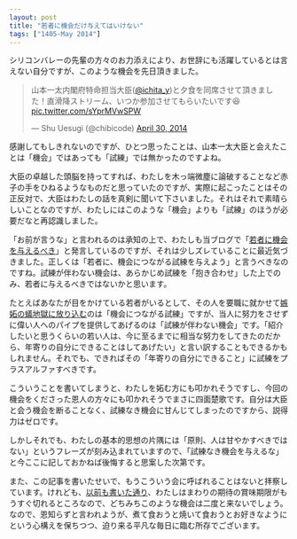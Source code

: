 ```yaml
---
layout: post
title: "若者に機会だけ与えてはいけない"
tags: ["1405-May 2014"]
---
```


シリコンバレーの先輩の方々のお力添えにより、お世辞にも活躍しているとは言えない自分ですが、このような機会を先日頂きました。

<blockquote class="twitter-tweet" lang="en"><p>山本一太内閣府特命担当大臣(<a href="https://twitter.com/ichita_y">@ichita_y</a>)と夕食を同席させて頂きました！直滑降ストリーム、いつか参加させてもらいたいです😆 <a href="http://t.co/sYprMVwSPW">pic.twitter.com/sYprMVwSPW</a></p>&mdash; Shu Uesugi (@chibicode) <a href="https://twitter.com/chibicode/statuses/461365618206191616">April 30, 2014</a></blockquote>
<script async src="//platform.twitter.com/widgets.js" charset="utf-8"></script>

感謝してもしきれないのですが、ひとつ思ったことは、山本一太大臣と会えたことは「機会」ではあっても「試練」では無かったのですよね。

大臣の卓越した頭脳を持ってすれば、わたしを木っ端微塵に論破することなど赤子の手をひねるようなものだと思っていたのですが、実際に起こったことはその正反対で、大臣はわたしの話を真剣に聞いて下さいました。それはそれで素晴らしいことなのですが、わたしにはこのような「機会」よりも「試練」のほうが必要だなと再認識しました。

「お前が言うな」と言われるのは承知の上で、わたしも当ブログで「[若者に機会を与えるべき](/japan/)」と発言しているのですが、それは少しズレていることに最近気づきました。正しくは「若者に、機会につながる試練を与えよう」と言うべきなのですね。試練が伴わない機会は、あらかじめ試練を「抱き合わせ」した上でのみ、若者に与えるべきではないかと思います。

たとえばあなたが目をかけている若者がいるとして、その人を要職に就かせて[嫉妬の蟻地獄に放り込む](http://ameblo.jp/shibuya/entry-11816336869.html)のは「機会につながる試練」ですが、当人に努力をさせずに偉い人へのパイプを提供してあげるのは「試練が伴わない機会」です。「紹介したいと思うくらいの若い人は、今に至るまでに相当な努力をしてきたのだから、年寄りの自分にできることはしてあげたい」と言い訳することもできるかもしれません。それでも、できればその「年寄りの自分にできること」に試練をプラスアルファすべきです。

こういうことを書いてしまうと、わたしを妬む方にも叩かれそうですし、今回の機会をくださった恩人の方々にも叩かれそうでまさに四面楚歌です。自分は大臣と会う機会を断ることなく、試練なき機会に甘んじてしまったのですから、説得力はゼロです。

しかしそれでも、わたしの基本的思想の片隅には「原則、人は甘やかすべきではない」というフレーズが刻み込まれていますので、「試練なき機会を与えるな」と今ここに記しておかねば後悔すると思案した次第です。

また、この記事を書いたせいで、もうこういう会に呼ばれることはないと拝察しています。けれども、[以前も書いた通り](http://naze.chibicode.com/why-blog/)、わたしはまわりの期待の賞味期限がもうすぐ切れるところなので、どちみちこのような機会は二度と来ないでしょう。なので、恩知らずと言われようが、煮て食おうと焼いて食おうとお好きなようにという心構えを保ちつつ、迫り来る平凡な毎日に臨む所存でございます。

